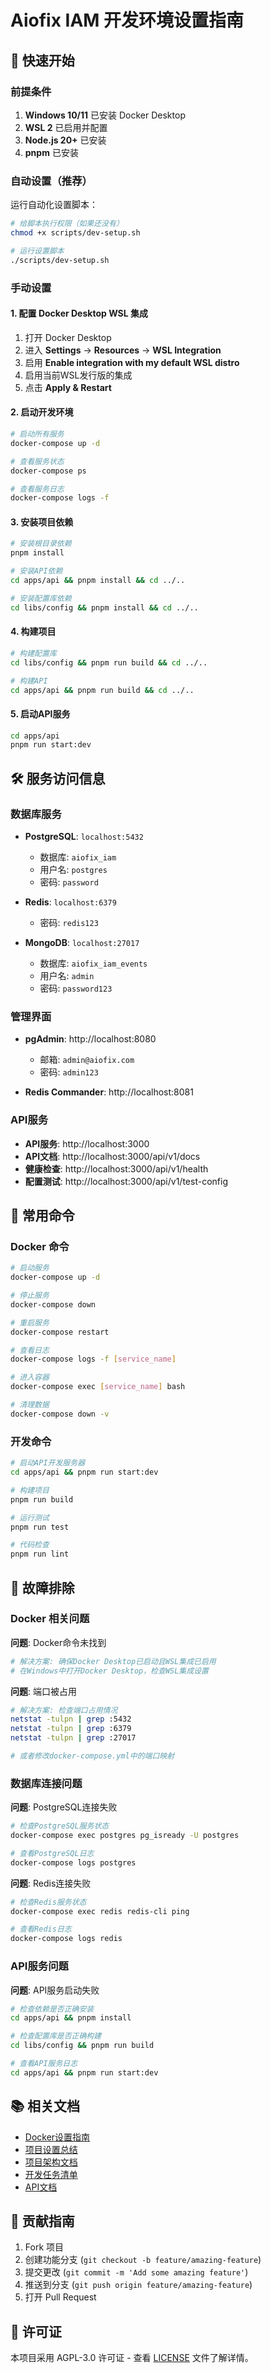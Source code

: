 # Aiofix IAM 开发环境设置指南

## 🚀 快速开始

### 前提条件

1. **Windows 10/11** 已安装 Docker Desktop
2. **WSL 2** 已启用并配置
3. **Node.js 20+** 已安装
4. **pnpm** 已安装

### 自动设置（推荐）

运行自动化设置脚本：

```bash
# 给脚本执行权限（如果还没有）
chmod +x scripts/dev-setup.sh

# 运行设置脚本
./scripts/dev-setup.sh
```

### 手动设置

#### 1. 配置 Docker Desktop WSL 集成

1. 打开 Docker Desktop
2. 进入 **Settings** → **Resources** → **WSL Integration**
3. 启用 **Enable integration with my default WSL distro**
4. 启用当前WSL发行版的集成
5. 点击 **Apply & Restart**

#### 2. 启动开发环境

```bash
# 启动所有服务
docker-compose up -d

# 查看服务状态
docker-compose ps

# 查看服务日志
docker-compose logs -f
```

#### 3. 安装项目依赖

```bash
# 安装根目录依赖
pnpm install

# 安装API依赖
cd apps/api && pnpm install && cd ../..

# 安装配置库依赖
cd libs/config && pnpm install && cd ../..
```

#### 4. 构建项目

```bash
# 构建配置库
cd libs/config && pnpm run build && cd ../..

# 构建API
cd apps/api && pnpm run build && cd ../..
```

#### 5. 启动API服务

```bash
cd apps/api
pnpm run start:dev
```

## 🛠️ 服务访问信息

### 数据库服务

- **PostgreSQL**: `localhost:5432`
  - 数据库: `aiofix_iam`
  - 用户名: `postgres`
  - 密码: `password`

- **Redis**: `localhost:6379`
  - 密码: `redis123`

- **MongoDB**: `localhost:27017`
  - 数据库: `aiofix_iam_events`
  - 用户名: `admin`
  - 密码: `password123`

### 管理界面

- **pgAdmin**: http://localhost:8080
  - 邮箱: `admin@aiofix.com`
  - 密码: `admin123`

- **Redis Commander**: http://localhost:8081

### API服务

- **API服务**: http://localhost:3000
- **API文档**: http://localhost:3000/api/v1/docs
- **健康检查**: http://localhost:3000/api/v1/health
- **配置测试**: http://localhost:3000/api/v1/test-config

## 📝 常用命令

### Docker 命令

```bash
# 启动服务
docker-compose up -d

# 停止服务
docker-compose down

# 重启服务
docker-compose restart

# 查看日志
docker-compose logs -f [service_name]

# 进入容器
docker-compose exec [service_name] bash

# 清理数据
docker-compose down -v
```

### 开发命令

```bash
# 启动API开发服务器
cd apps/api && pnpm run start:dev

# 构建项目
pnpm run build

# 运行测试
pnpm run test

# 代码检查
pnpm run lint
```

## 🔧 故障排除

### Docker 相关问题

**问题**: Docker命令未找到

```bash
# 解决方案: 确保Docker Desktop已启动且WSL集成已启用
# 在Windows中打开Docker Desktop，检查WSL集成设置
```

**问题**: 端口被占用

```bash
# 解决方案: 检查端口占用情况
netstat -tulpn | grep :5432
netstat -tulpn | grep :6379
netstat -tulpn | grep :27017

# 或者修改docker-compose.yml中的端口映射
```

### 数据库连接问题

**问题**: PostgreSQL连接失败

```bash
# 检查PostgreSQL服务状态
docker-compose exec postgres pg_isready -U postgres

# 查看PostgreSQL日志
docker-compose logs postgres
```

**问题**: Redis连接失败

```bash
# 检查Redis服务状态
docker-compose exec redis redis-cli ping

# 查看Redis日志
docker-compose logs redis
```

### API服务问题

**问题**: API服务启动失败

```bash
# 检查依赖是否正确安装
cd apps/api && pnpm install

# 检查配置库是否正确构建
cd libs/config && pnpm run build

# 查看API服务日志
cd apps/api && pnpm run start:dev
```

## 📚 相关文档

- [Docker设置指南](docker-setup-guide.md)
- [项目设置总结](project-setup-summary.md)
- [项目架构文档](../architecture/)
- [开发任务清单](../development-task-checklist.md)
- [API文档](http://localhost:3000/api/v1/docs)

## 🤝 贡献指南

1. Fork 项目
2. 创建功能分支 (`git checkout -b feature/amazing-feature`)
3. 提交更改 (`git commit -m 'Add some amazing feature'`)
4. 推送到分支 (`git push origin feature/amazing-feature`)
5. 打开 Pull Request

## 📄 许可证

本项目采用 AGPL-3.0 许可证 - 查看 [LICENSE](LICENSE) 文件了解详情。
